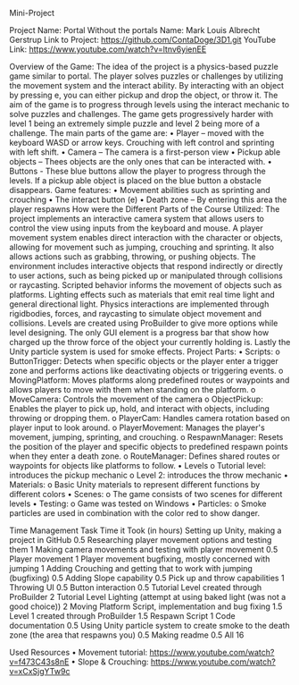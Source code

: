 Mini-Project

Project Name: Portal Without the portals
Name: Mark Louis Albrecht Gerstrup
Link to Project: https://github.com/ContaDoge/3D1.git 
YouTube Link: https://www.youtube.com/watch?v=ltnv6yienEE 

Overview of the Game:
The idea of the project is a physics-based puzzle game similar to portal. The player solves puzzles or challenges by utilizing the movement system and the interact ability. By interacting with an object by pressing e, you can either pickup and drop the object, or throw it. The aim of the game is to progress through levels using the interact mechanic to solve puzzles and challenges. The game gets progressively harder with level 1 being an extremely simple puzzle and level 2 being more of a challenge.
The main parts of the game are:
•	Player – moved with the keyboard WASD or arrow keys. Crouching with left control and sprinting with left shift.
•	Camera – The camera is a first-person view
•	Pickup able objects – Thees objects are the only ones that can be interacted with.
•	Buttons - These blue buttons allow the player to progress through the levels. If a pickup able object is placed on the blue button a obstacle disappears.
Game features:
•	Movement abilities such as sprinting and crouching
•	The interact button (e)
•	Death zone – By entering this area the player respawns
How were the Different Parts of the Course Utilized:
The project implements an interactive camera system that allows users to control the view using inputs from the keyboard and mouse. A player movement system enables direct interaction with the character or objects, allowing for movement such as jumping, crouching and sprinting. It also allows actions such as grabbing, throwing, or pushing objects. The environment includes interactive objects that respond indirectly or directly to user actions, such as being picked up or manipulated through collisions or raycasting. Scripted behavior informs the movement of objects such as platforms. Lighting effects such as materials that emit real time light and general directional light. Physics interactions are implemented through rigidbodies, forces, and raycasting to simulate object movement and collisions. Levels are created using ProBuilder to give more options while level designing. The only GUI element is a progress bar that show how charged up the throw force of the object your currently holding is. Lastly the Unity particle system is used for smoke effects.
Project Parts:
•	Scripts:
o	ButtonTrigger: Detects when specific objects or the player enter a trigger zone and performs actions like deactivating objects or triggering events.
o	MovingPlatform: Moves platforms along predefined routes or waypoints and allows players to move with them when standing on the platform.
o	MoveCamera: Controls the movement of the camera
o	ObjectPickup: Enables the player to pick up, hold, and interact with objects, including throwing or dropping them.
o	PlayerCam: Handles camera rotation based on player input to look around.
o	PlayerMovement: Manages the player's movement, jumping, sprinting, and crouching.
o	RespawnManager: Resets the position of the player and specific objects to predefined respawn points when they enter a death zone.
o	RouteManager: Defines shared routes or waypoints for objects like platforms to follow.
•	Levels
o	Tutorial level: introduces the pickup mechanic
o	Level 2: introduces the throw mechanic
•	Materials:
o	Basic Unity materials to represent different functions by different colors
•	Scenes:
o	The game consists of two scenes for different levels
•	Testing:
o	Game was tested on Windows
•	Particles:
o	Smoke particles are used in combination with the color red to show danger.









Time Management
Task	Time it Took (in hours)
Setting up Unity, making a project in GitHub	0.5
Researching player movement options and testing them	1
Making camera movements and testing with player movement	0.5
Player movement	1
Player movement bugfixing, mostly concerned with jumping	1
Adding Crouching and getting that to work with jumping (bugfixing)	0.5
Adding Slope capability	0.5
Pick up and throw capabilities	1
Throwing UI	0.5
Button interaction	0.5
Tutorial Level created through ProBuilder	2
Tutorial Level Lighting (attempt at using baked light (was not a good choice))	2
Moving Platform Script, implementation and bug fixing	1.5
Level 1 created through ProBuilder	1.5
Respawn Script	1
Code documentation	0.5
Using Unity particle system to create smoke to the death zone (the area that respawns you)	0.5
Making readme	0.5
All	16

Used Resources
•	Movement tutorial: https://www.youtube.com/watch?v=f473C43s8nE 
•	Slope & Crouching: https://www.youtube.com/watch?v=xCxSjgYTw9c 
